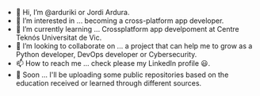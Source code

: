 - 👋 Hi, I’m @arduriki or Jordi Ardura.
- 👀 I’m interested in ... becoming a cross-platform app developer.
- 🌱 I’m currently learning ... Crossplatform app develpoment at Centre Teknós Universitat de Vic.
- 💞️ I’m looking to collaborate on ... a project that can help me to grow as a Python developer, DevOps developer or Cybersecurity.
- 📫 How to reach me ... check please my LinkedIn profile 😃.
- 💼 Soon ... I'll be uploading some public repositories based on the education received or learned through different sources.

<!---
arduriki/arduriki is a ✨ special ✨ repository because its `README.md` (this file) appears on your GitHub profile.
You can click the Preview link to take a look at your changes.
--->
